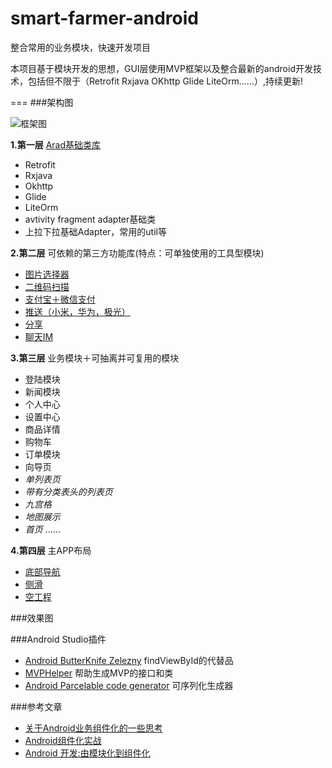 # smart-farmer-android
整合常用的业务模块，快速开发项目

本项目基于模块开发的思想，GUI层使用MVP框架以及整合最新的android开发技术，包括但不限于（Retrofit Rxjava OKhttp Glide LiteOrm......）,持续更新!

===
###架构图

![框架图](screenshot/frame.png)

**1.第一层** [Arad基础类库](https://github.com/beanu/Arad)
- Retrofit
- Rxjava
- Okhttp
- Glide
- LiteOrm
- avtivity fragment adapter基础类
- 上拉下拉基础Adapter，常用的util等

**2.第二层** 可依赖的第三方功能库(特点：可单独使用的工具型模块)
- [图片选择器](l2_imageselector)
- [二维码扫描](l2_zxing)
- [支付宝＋微信支付](l2_pay)
- [推送（小米，华为，极光）](l2_push)
- [分享](l2_shareutil)
- [聊天IM](l2_im)

**3.第三层** 业务模块＋可抽离并可复用的模块
- 登陆模块
- 新闻模块
- 个人中心
- 设置中心
- 商品详情
- 购物车
- 订单模块
- 向导页
- *单列表页*
- *带有分类表头的列表页*
- *九宫格*
- *地图展示*
- *首页*
......

**4.第四层** 主APP布局
- [底部导航](l4_bottom_tab)
- [侧滑](l4_drawer_navigation)
- [空工程](l4_clean)

###效果图


###Android Studio插件
- [Android ButterKnife Zelezny](https://github.com/avast/android-butterknife-zelezny) findViewById的代替品
- [MVPHelper](https://github.com/beanu/mvphelper) 帮助生成MVP的接口和类
- [Android Parcelable code generator](https://github.com/mcharmas/android-parcelable-intellij-plugin) 可序列化生成器

###参考文章

- [关于Android业务组件化的一些思考](http://zjutkz.net/2016/10/07/%E5%85%B3%E4%BA%8EAndroid%E4%B8%9A%E5%8A%A1%E7%BB%84%E4%BB%B6%E5%8C%96%E7%9A%84%E4%B8%80%E4%BA%9B%E6%80%9D%E8%80%83/)
- [Android组件化实战](http://www.jianshu.com/p/4a5a036111bd)
- [Android 开发:由模块化到组件化](http://blog.csdn.net/dd864140130/article/details/53645290)

